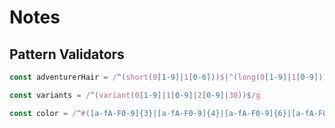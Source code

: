 # Notes

## Pattern Validators

```js
const adventurerHair = /^(short(0[1-9]|1[0-6]))$|^(long(0[1-9]|1[0-9]))$/g

const variants = /^(variant(0[1-9]|1[0-9]|2[0-9]|30))$/g

const color = /^#([a-fA-F0-9]{3}|[a-fA-F0-9]{4}|[a-fA-F0-9]{6}|[a-fA-F0-9]{8})$/
```